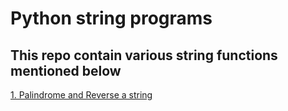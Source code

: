 # Python string programs
## This repo contain various string functions mentioned below 
[1. Palindrome and Reverse a string](https://github.com/MoranLeven/Python-String-Programs/blob/main/string1.py)

